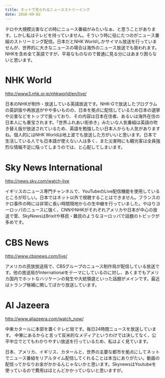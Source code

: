 ```yaml
---
title: ネットで見られるニュースストリーミング
date: 2016-09-02
---
```


テロや大規模災害などの時にニュース番組がみたいなぁ、と思うことがあります。しかし私はテレビを持っていません。そういう時に役にたつのがニュース番組のストリーミング配信。日本だとNHK Worldしかサイマル放送を行っていませんが、世界的に大きなニュースの場合は海外のニュース放送でも扱われます。NHKを含め全て英語ですが、平易なものなので普通に見る分にはあまり困らないと思います。


# NHK World
<http://www3.nhk.or.jp/nhkworld/en/live/>

日本のNHKが制作・放送している英語放送です。NHK-Gで放送したプログラムの英訳版や再放送がやや多いものの、日本を拠点に配信しているため日本の選挙や災害などをトップで扱っており、その内容は日本在住者、あるいは海外在住の日本人にも重宝されます。「世界ふれあい街歩き」みたいな人気番組は英語の吹き替え版が放送されているため、英語を勉強したい日本人からも人気がありますね。個人的にはNHK Worldは地上波でも放送した方がいいと思います。日本で生活している人でも日本語が使えない人は多く、また災害時にも観光客は全員強烈な情報不足に陥ってしまうのでは、と心配してしまいます。


# Sky News International
<http://news.sky.com/watch-live>

イギリスのニュース専門チャンネルで、YouTubeのLive配信機能を使用しているところが珍しい。日本ではネット以外で視聴することはできません。フランスのテロ事件の時には非常に長い時間現地からの生中継を行っていました。やはりヨーロッパのニュースに強く、CNNやNHKがそれぞれアメリカや日本が中心の放送で菅、SkyNewsはBrixitや移民・難民のようなヨーロッパで話題のトピックが多めです。


# CBS News
<http://www.cbsnews.com/live/>

アメリカの民放放送局で、CBSグループのニュース制作局が配信している放送です。他の放送局がInternationalをテーマにしているのに対し、あくまでもアメリカ国内でホットなハリケーンの発生や大統領選といった話題がメインです。最近はトランプ候補に関してばかり放送しています。


# Al Jazeera
<http://www.aljazeera.com/watch_now/>

中東カタールに本部を置くテレビ局です。毎日24時間ニュースを放送しています。
中東にあるからと言って反米的なメディアというわけでは決してなく、公平中立でとてもわかりやすい放送を行っているため、私はよく見ています。


日本、アメリカ、イギリス、カタールと、世界の主要な都市を拠点にしてネットでニュース番組をリアルタイム配信してくれることは本当にありがたい。動画の配信ってかなりお金がかかるんじゃないかと思います。SkynewsはYoutubeを使っているので費用はほとんどかかっていないと思いますが。
